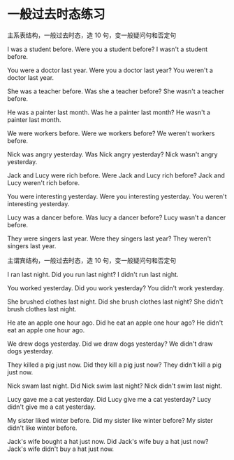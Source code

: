 # 一般过去时态练习

主系表结构，一般过去时态，造 10 句，变一般疑问句和否定句

I was a student before.
Were you a student before?
I wasn't a student before.

You were a doctor last year.
Were you a doctor last year?
You weren't a doctor last year.

She was a teacher before.
Was she a teacher before?
She wasn't a teacher before.

He was a painter last month.
Was he a painter last month?
He wasn't a painter last month.

We were workers before.
Were we workers before?
We weren't workers before.

Nick was angry yesterday.
Was Nick angry yesterday?
Nick wasn't angry yesterday.

Jack and Lucy were rich before.
Were Jack and Lucy rich before?
Jack and Lucy weren't rich before.

You were interesting yesterday.
Were you interesting yesterday.
You weren't interesting yesterday.

Lucy was a dancer before.
Was lucy a dancer before?
Lucy wasn't a dancer before.

They were singers last year.
Were they singers last year?
They weren't singers last year.

主谓宾结构，一般过去时态，造 10 句，变一般疑问句和否定句

I ran last night.
Did you run last night?
I didn't run last night.

You worked yesterday.
Did you work yesterday?
You didn't work yesterday.

She brushed clothes last night.
Did she brush clothes last night?
She didn't brush clothes last night.

He ate an apple one hour ago.
Did he eat an apple one hour ago?
He didn't eat an apple one hour ago.

We drew dogs yesterday.
Did we draw dogs yesterday?
We didn't draw dogs yesterday.

They killed a pig just now.
Did they kill a pig just now?
They didn't kill a pig just now.

Nick swam last night.
Did Nick swim last night?
Nick didn't swim last night.

Lucy gave me a cat yesterday.
Did Lucy give me a cat yesterday?
Lucy didn't give me a cat yesterday.

My sister liked winter before.
Did my sister like winter before?
My sister didn't like winter before.

Jack's wife bought a hat just now.
Did Jack's wife buy a hat just now?
Jack's wife didn't buy a hat just now.
